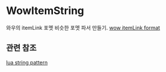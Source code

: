# WowItemString

와우의 itemLink 포멧 비슷한 포멧 파서 만들기. [wow itemLink format](http://wowwiki.wikia.com/wiki/ItemLink)

## 관련 참조

[lua string pattern](https://www.lua.org/pil/20.2.html)
